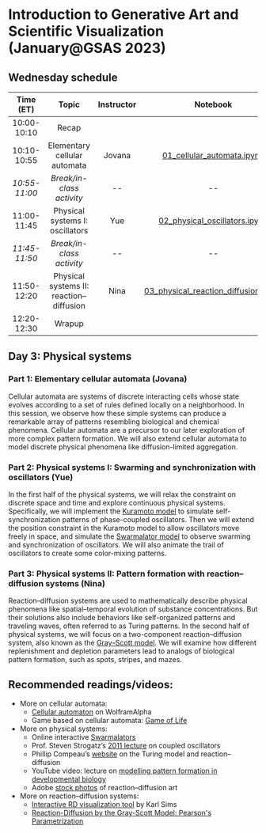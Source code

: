# Introduction to Generative Art and Scientific Visualization (January@GSAS 2023)

## Wednesday schedule

|   Time (ET)   |             Topic            | Instructor | Notebook |
|:-------------:|:----------------------------:|:----------:|:--------:|
|  10:00-10:10  |             Recap            |            |          |
|  10:10-10:55  | Elementary cellular automata |   Jovana   |  [01_cellular_automata.ipynb](https://github.com/yue-sun/generative-art/blob/main/03_wednesday/01_cellular_automata.ipynb)   |
| _10:55-11:00_ |   _Break/in-class activity_  |    _--_    |   _--_   |
|  11:00-11:45  |   Physical systems I: oscillators  |     Yue    | [02_physical_oscillators.ipynb](https://github.com/yue-sun/generative-art/blob/main/03_wednesday/02_physical_oscillators.ipynb) |
| _11:45-11:50_ |   _Break/in-class activity_  |    _--_    |   _--_   |
|  11:50-12:20  |  Physical systems II: reaction–diffusion  |     Nina    | [03_physical_reaction_diffusion.ipynb](https://github.com/yue-sun/generative-art/blob/main/03_wednesday/03_physical_reaction_diffusion.ipynb) |
|  12:20-12:30  |            Wrapup            |            |          |

## Day 3: Physical systems

### Part 1: Elementary cellular automata (Jovana)
Cellular automata are systems of discrete interacting cells whose state evolves according to a set of rules defined locally on a neighborhood. In this session, we observe how these simple systems can produce a remarkable array of patterns resembling biological and chemical phenomena. Cellular automata are a precursor to our later exploration of more complex pattern formation. We will also extend cellular automata to model discrete physical phenomena like diffusion-limited aggregation.

### Part 2: Physical systems I: Swarming and synchronization with oscillators (Yue)
In the first half of the physical systems, we will relax the constraint on discrete space and time and explore continuous physical systems. Specifically, we will implement the [Kuramoto model](https://en.wikipedia.org/wiki/Kuramoto_model) to simulate self-synchronization patterns of phase-coupled oscillators. Then we will extend the position constraint in the Kuramoto model to allow oscillators move freely in space, and simulate the [Swarmalator model](https://www.nature.com/articles/s41467-017-01190-3) to observe swarming and synchronization of oscillators. We will also animate the trail of oscillators to create some color-mixing patterns.

### Part 3: Physical systems II: Pattern formation with reaction–diffusion systems (Nina)
Reaction–diffusion systems are used to mathematically describe physical phenomena like spatial–temporal evolution of substance concentrations. But their solutions also include behaviors like self-organized patterns and traveling waves, often referred to as Turing patterns. In the second half of physical systems, we will focus on a two-component reaction–diffusion system, also known as the [Gray–Scott model](http://mrob.com/pub/comp/xmorphia/index.html). We will examine how different replenishment and depletion parameters lead to analogs of biological pattern formation, such as spots, stripes, and mazes.

## Recommended readings/videos:
- More on cellular automata:
    - [Cellular automaton](https://mathworld.wolfram.com/CellularAutomaton.html#:~:text=A%20cellular%20automaton%20is%20a,many%20time%20steps%20as%20desired.) on WolframAlpha
    - Game based on cellular automata: [Game of Life](https://playgameoflife.com/)
- More on physical systems:
    - Online interactive [Swarmalators](https://www.complexity-explorables.org/explorables/swarmalators/)
    - Prof. Steven Strogatz’s [2011 lecture](https://www.youtube.com/watch?v=5zFDMyQ8z8g) on coupled oscillators
    - Phillip Compeau’s [website](https://biologicalmodeling.org/prologue/) on the Turing model and reaction–diffusion
    - YouTube video: lecture on [modelling pattern formation in developmental biology](https://www.youtube.com/watch?v=Rv9NKugal3g)
    - Adobe [stock photos](https://stock.adobe.com/search?k=reaction%20diffusion) of reaction–diffusion art
- More on reaction–diffusion systems:
    - [Interactive RD visualization tool](https://www.karlsims.com/rdtool.html) by Karl Sims
    - [Reaction-Diffusion by the Gray-Scott Model: Pearson's Parametrization](http://mrob.com/pub/comp/xmorphia/index.html)

